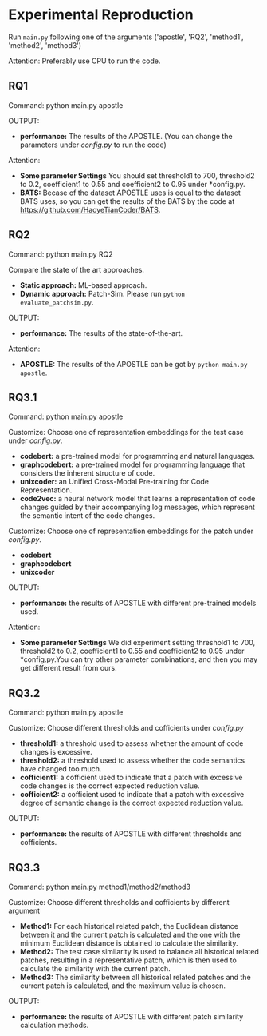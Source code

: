 # Experimental Reproduction
Run `main.py` following one of the arguments ('apostle', 'RQ2', 'method1', 'method2', 'method3')

Attention: Preferably use CPU to run the code.

## RQ1

Command:  python main.py apostle

OUTPUT: 
* **performance:** The results of the APOSTLE. (You can change the parameters under *config.py* to run the code)

Attention:
* **Some parameter Settings** You should set threshold1 to 700, threshold2 to 0.2, coefficient1 to 0.55 and coefficient2 to 0.95 under *config.py.
* **BATS:** Becase of the dataset APOSTLE uses is equal to the dataset BATS uses, so you can get the results of the BATS by the code at https://github.com/HaoyeTianCoder/BATS.

## RQ2

Command:  python main.py RQ2

Compare the state of the art approaches.

* **Static approach:** ML-based approach.
* **Dynamic approach:** Patch-Sim. Please run `python evaluate_patchsim.py`.

OUTPUT:
* **performance:** The results of the state-of-the-art.

Attention:
* **APOSTLE:** The results of the APOSTLE can be got by `python main.py apostle`.

## RQ3.1

Command:  python main.py apostle

Customize: Choose one of representation embeddings for the test case under *config.py*.

* **codebert:** a pre-trained model for programming and natural languages.
* **graphcodebert:**  a pre-trained model for programming language that considers the inherent structure of code.
* **unixcoder:** an Unified Cross-Modal Pre-training for Code Representation.
* **code2vec:**  a neural network model that learns a representation of code changes guided by their accompanying log messages, which represent the semantic intent of the code changes.

Customize: Choose one of representation embeddings for the patch under *config.py*.

* **codebert** 
* **graphcodebert** 
* **unixcoder**

OUTPUT:
* **performance:** the results of APOSTLE with different pre-trained models used.

Attention:
* **Some parameter Settings** We did experiment setting threshold1 to 700, threshold2 to 0.2, coefficient1 to 0.55 and coefficient2 to 0.95 under *config.py.You can try other parameter combinations, and then you may get different result from ours.

## RQ3.2

Command:  python main.py apostle

Customize: Choose different thresholds and cofficients under *config.py*

* **threshold1:** a threshold used to assess whether the amount of code changes is excessive.
* **threshold2:** a threshold used to assess whether the code semantics have changed too much.
* **cofficient1:** a cofficient used to indicate that a patch with excessive code changes is the correct expected reduction value.
* **cofficient2:** a cofficient used to indicate that a patch with excessive degree of semantic change is the correct expected reduction value.

OUTPUT:
* **performance:** the results of APOSTLE with different thresholds and cofficients.

## RQ3.3

Command:  python main.py method1/method2/method3

Customize: Choose different thresholds and cofficients by different argument

* **Method1:** For each historical related patch, the Euclidean distance between it and the current patch is calculated and the one with the minimum Euclidean distance is obtained to calculate the similarity.
* **Method2:** The test case similarity is used to balance all historical related patches, resulting in a representative patch, which is then used to calculate the similarity with the current patch.
* **Method3:** The similarity between all historical related patches and the current patch is calculated, and the maximum value is chosen.

OUTPUT:
* **performance:** the results of APOSTLE with different patch similarity calculation methods.

